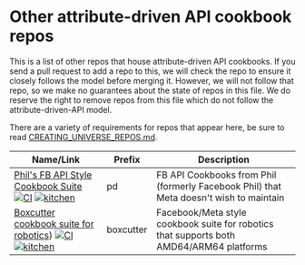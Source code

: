 Other attribute-driven API cookbook repos
=========================================

This is a list of other repos that house attribute-driven API cookbooks. If you
send a pull request to add a repo to this, we will check the repo to ensure it
closely follows the model before merging it. However, we will not follow that
repo, so we make no guarantees about the state of repos in this file. We do
reserve the right to remove repos from this file which do not follow the
attribute-driven-API model.

There are a variety of requirements for repos that appear here, be sure to
read [CREATING_UNIVERSE_REPOS.md](docs/CREATING_UNIVERSE_REPOS.md).

| Name/Link | Prefix | Description |
|------|--------|------|
| [Phil's FB API Style Cookbook Suite][pd-base] [![CI][pd-ci-badge]][pd-ci-link] [![kitchen][pd-kitchen-badge]][pd-kitchen-link] | pd | FB API Cookbooks from Phil (formerly Facebook Phil) that Meta doesn't wish to maintain |
| [Boxcutter cookbook suite for robotics][boxcutter-base]) [![CI][boxcutter-ci-badge]][boxcutter-ci-link] [![kitchen][boxcutter-kitchen-badge]][boxcutter-kitchen-link] | boxcutter | Facebook/Meta style cookbook suite for robotics that supports both AMD64/ARM64 platforms |

<!--
  Please use your standard prefix for URL reference
  names, and follow the pattern of -base and then -{ci,kitchen}-{link,badge}
-->
[pd-base]: https://github.com/jaymzh/chef-fb-api-cookbooks
[pd-ci-link]: https://github.com/jaymzh/chef-fb-api-cookbooks/actions/workflows/ci.yml
[pd-ci-badge]: https://github.com/jaymzh/chef-fb-api-cookbooks/actions/workflows/ci.yml/badge.svg
[pd-kitchen-link]: https://github.com/jaymzh/chef-fb-api-cookbooks/actions/workflows/kitchen.yml
[pd-kitchen-badge]: https://github.com/jaymzh/chef-fb-api-cookbooks/actions/workflows/kitchen.yml/badge.svg
[boxcutter-base]: https://github.com/boxcutter/boxcutter-chef-cookbooks
[boxcutter-ci-link]: https://github.com/boxcutter/boxcutter-chef-cookbooks/actions/workflows/ci.yml
[boxcutter-ci-badge]: https://github.com/boxcutter/boxcutter-chef-cookbooks/actions/workflows/ci.yml/badge.svg
[boxcutter-kitchen-link]: https://github.com/boxcutter/boxcutter-chef-cookbooks/actions/workflows/kitchen.yml
[boxcutter-kitchen-badge]: https://github.com/boxcutter/boxcutter-chef-cookbooks/actions/workflows/kitchen.yml/badge.svg
